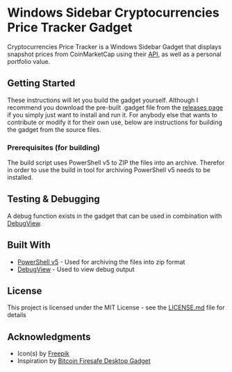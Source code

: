 # Windows Sidebar Cryptocurrencies Price Tracker Gadget

Cryptocurrencies Price Tracker is a Windows Sidebar Gadget that displays snapshot prices from CoinMarketCap using their [API](https://coinmarketcap.com/api/), as well as a personal portfolio value.

## Getting Started

These instructions will let you build the gadget yourself. Although I recommend you download the pre-built .gadget file from the [releases page](https://github.com/XjSv/Cryptocurrencies-Price-Tracker-Gadget/releases) if you simply just want to install and run it. For anybody else that wants to contribute or modify it for their own use, below are instructions for building the gadget from the source files.

### Prerequisites (for building)

The build script uses PowerShell v5 to ZIP the files into an archive. Therefor in order to use the build in tool for archiving PowerShell v5 needs to be installed.

## Testing & Debugging

A debug function exists in the gadget that can be used in combination with [DebugView](https://docs.microsoft.com/en-us/sysinternals/downloads/debugview).

## Built With

* [PowerShell v5](https://www.microsoft.com/en-us/download/details.aspx?id=50395) - Used for archiving the files into zip format
* [DebugView](https://docs.microsoft.com/en-us/sysinternals/downloads/debugview) - Used to view debug output

## License

This project is licensed under the MIT License - see the [LICENSE.md](LICENSE.md) file for details

## Acknowledgments

* Icon(s) by [Freepik](https://www.flaticon.com/authors/freepik)
* Inspiration by [Bitcoin Firesafe Desktop Gadget](http://bitcoinfiresafe.com/technical-library/5-desktop-gadget) 

